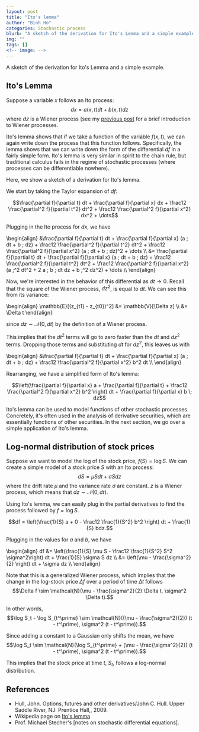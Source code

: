 ```yaml
---
layout: post
title: "Ito's lemma"
author: "Binh Ho"
categories: Stochastic process
blurb: "A sketch of the derivation for Ito's Lemma and a simple example."
img: ""
tags: []
<!-- image: -->
---
```


A sketch of the derivation for Ito's Lemma and a simple example.

## Ito's Lemma

Suppose a variable $x$ follows an Ito process: $$dx = a(x, t) dt + b(x, t) dz$$ where $dz$ is a Wiener process (see my [previous post](https://callmequant.github.io/posts/2020/10/wiener-ito-processes/) for a brief introduction to Wiener processes. 

Ito's lemma shows that if we take a function of the variable $f(x, t)$, we can again write down the process that this function follows. Specifically, the lemma shows that we can write down the form of the differential $df$ in a fairly simple form. Ito's lemma is very similar in spirit to the chain rule, but traditional calculus fails in the regime of stochastic processes (where processes can be differentiable nowhere).

Here, we show a sketch of a derivation for Ito's lemma.

We start by taking the Taylor expansion of $df$:

$$\frac{\partial f}{\partial t} dt + \frac{\partial f}{\partial x} dx + \frac12 \frac{\partial^2 f}{\partial t^2} dt^2 + \frac12 \frac{\partial^2 f}{\partial x^2} dx^2 + \dots$$

Plugging in the Ito process for $dx$, we have

\begin{align} &\frac{\partial f}{\partial t} dt + \frac{\partial f}{\partial x} (a \; dt + b \; dz) + \frac12 \frac{\partial^2 f}{\partial t^2} dt^2 + \frac12 \frac{\partial^2 f}{\partial x^2} (a \; dt + b \; dz)^2 + \dots \\\ &= \frac{\partial f}{\partial t} dt + \frac{\partial f}{\partial x} (a \; dt + b \; dz) + \frac12 \frac{\partial^2 f}{\partial t^2} dt^2 + \frac12 \frac{\partial^2 f}{\partial x^2} (a \;^2 dt^2 + 2 a \; b \; dt dz + b \;^2 dz^2) + \dots \\\ \end{align}

Now, we're interested in the behavior of this differential as $dt \to 0$. Recall that the square of the Wiener process, $dz^2$, is equal to $dt$. We can see this from its variance:

\begin{align} \mathbb{E}[(z_{t1} - z_{t0})^2] &= \mathbb{V}[\Delta z] \\\ &= \Delta t \end{align}

since $dz \sim \mathcal{N}(0, dt)$ by the definition of a Wiener process.

This implies that the $dt^2$ terms will go to zero faster than the $dt$ and $dz^2$ terms. Dropping those terms and substituting $dt$ for $dz^2$, this leaves us with

\begin{align} &\frac{\partial f}{\partial t} dt + \frac{\partial f}{\partial x} (a \; dt + b \; dz) + \frac12 \frac{\partial^2 f}{\partial x^2} b^2 dt \\\ \end{align}

Rearranging, we have a simplified form of Ito's lemma:

$$\left(\frac{\partial f}{\partial x} a + \frac{\partial f}{\partial t} + \frac12 \frac{\partial^2 f}{\partial x^2} b^2 \right) dt  + \frac{\partial f}{\partial x} b \; dz$$

Ito's lemma can be used to model functions of other stochastic processes. Concretely, it's often used in the analysis of derivative securities, which are essentially functions of other securities. In the next section, we go over a simple application of Ito's lemma.

## Log-normal distribution of stock prices

Suppose we want to model the log of the stock price, $f(S) = \log S$. We can create a simple model of a stock price $S$ with an Ito process: $$dS = \mu S dt + \sigma S dz$$ where the drift rate $\mu$ and the variance rate $\sigma$ are constant. $z$ is a Wiener process, which means that $dz \sim \mathcal{N}(0, dt)$. 

Using Ito's lemma, we can easily plug in the partial derivatives to find the process followed by $f = \log S$.

$$df = \left(\frac{1}{S} a + 0 - \frac12 \frac{1}{S^2} b^2 \right) dt + \frac{1}{S} bdz.$$

Plugging in the values for $a$ and $b$, we have 

\begin{align} df &= \left(\frac{1}{S} \mu S - \frac12 \frac{1}{S^2} S^2 \sigma^2\right) dt + \frac{1}{S} \sigma S dz \\\ &= \left(\mu - \frac{\sigma^2}{2} \right) dt + \sigma dz \\\ \end{align}

Note that this is a generalized Wiener process, which implies that the change in the log-stock price $\Delta f$ over a period of time $\Delta t$ follows $$\Delta f \sim \mathcal{N}(\mu - \frac{\sigma^2}{2} \Delta t, \sigma^2 \Delta t).$$

In other words, $$\log S_t - \log S_{t^\prime} \sim \mathcal{N}((\mu - \frac{\sigma^2}{2}) (t - t^\prime), \sigma^2 (t - t^\prime)).$$

Since adding a constant to a Gaussian only shifts the mean, we have $$\log S_t \sim \mathcal{N}(\log S_{t^\prime} + (\mu - \frac{\sigma^2}{2}) (t - t^\prime), \sigma^2 (t - t^\prime)).$$

This implies that the stock price at time $t$, $S_t$, follows a log-normal distribution.

## References

- Hull, John. Options, futures and other derivatives/John C. Hull. Upper Saddle River, NJ: Prentice Hall,, 2009.
- Wikipedia page on [Ito's lemma](https://www.wikiwand.com/en/It%C3%B4%27s_lemma)
- Prof. Michael Stecher's [notes on stochastic differential equations].
